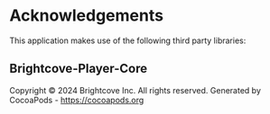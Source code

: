 # Acknowledgements
This application makes use of the following third party libraries:

## Brightcove-Player-Core

Copyright © 2024 Brightcove Inc. All rights reserved.
Generated by CocoaPods - https://cocoapods.org
